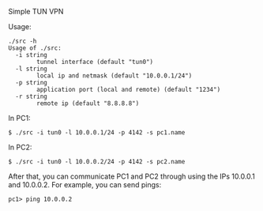 Simple TUN VPN

Usage:

    ./src -h
    Usage of ./src:
      -i string
            tunnel interface (default "tun0")
      -l string
            local ip and netmask (default "10.0.0.1/24")
      -p string
            application port (local and remote) (default "1234")
      -r string
            remote ip (default "8.8.8.8")



In PC1:

    $ ./src -i tun0 -l 10.0.0.1/24 -p 4142 -s pc1.name


In PC2:

    $ ./src -i tun0 -l 10.0.0.2/24 -p 4142 -s pc2.name


After that, you can communicate PC1 and PC2 through using the IPs 10.0.0.1 and
10.0.0.2. For example, you can send pings:

    pc1> ping 10.0.0.2






